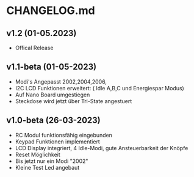 # CHANGELOG.md

## v1.2 (01-05.2023)
- Offical Release

## v1.1-beta (01-05-2023)

- Modi's Angepasst 2002,2004,2006,
- I2C LCD Funktionen erweitert: ( Idle A,B,C und Energiespar Modus)
- Auf Nano Board umgestiegen 
- Steckdose wird jetzt über Tri-State angestuert


## v1.0-beta (26-03-2023)


- RC Modul funktionsfähig eingebunden
- Keypad Funktionen implementiert
- LCD Display integriert, 4 Idle-Modi, gute Ansteuerbarkeit der Knöpfe
- Reset Möglichkeit
- Bis jetzt nur ein Modi "2002"
- Kleine Test Led angebaut